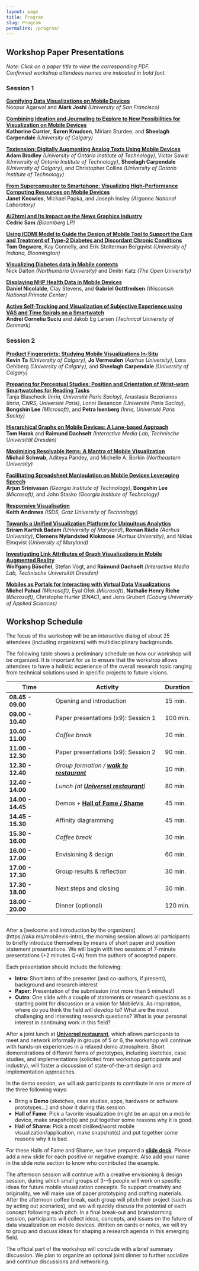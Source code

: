 ```yaml
---
layout: page
title: Program
slug: Program
permalink: /program/
---
```



## Workshop Paper Presentations

*Note: Click on a paper title to view the corresponding PDF.* 
<br>*Confirmed workshop attendees names are indicated in bold font.*

### Session 1 

**[Gamifying Data Visualizations on Mobile Devices](../assets/mobilevis2018_paper_9.pdf)**
<br>Noopur Agarwal and __Alark Joshi__ *(University of San Francisco)*

**[Combining Ideation and Journaling to Explore to New Possibilities for Visualization on Mobile Devices](../assets/mobilevis2018_paper_19.pdf)**
<br>__Katherine Currier__, __Søren Knudsen__, Miriam Sturdee, and __Sheelagh Carpendale__ *(University of Calgary)*

**[Textension: Digitally Augmenting Analog Texts Using Mobile Devices](../assets/mobilevis2018_paper_5.pdf)**
<br>__Adam Bradley__ *(University of Ontario Institute of Technology)*, Victor Sawal *(University of Ontario Institute of Technology)*, __Sheelagh Carpendale__ *(University of Calgary)*, and Christopher Collins *(University of Ontario Institute of Technology)*

**[From Supercomputer to Smartphone: Visualizing High-Performance Computing Resources on Mobile Devices](../assets/mobilevis2018_paper_7.pdf)**
<br>__Janet Knowles__, Michael Papka, and Joseph Insley *(Argonne National Laboratory)*

**[Ai2html and Its Impact on the News Graphics Industry](../assets/mobilevis2018_paper_20.pdf)**
<br>__Cedric Sam__ *(Bloomberg LP)*

**[Using ICDMI Model to Guide the Design of Mobile Tool to Support the Care and Treatment of Type-2 Diabetes and Discordant Chronic Conditions](../assets/mobilevis2018_paper_6.pdf)**
<br>__Tom Ongwere__, Kay Connelly, and Erik Stolterman Bergqvist *(University of Indiana, Bloomington)*

**[Visualizing Diabetes data in Mobile contexts](../assets/mobilevis2018_paper_8.pdf)**
<br>Nick Dalton *(Northumbria University)* and Dmitri Katz *(The Open University)*

**[Displaying NHP Health Data in Mobile Devices](../assets/mobilevis2018_paper_14.pdf)**
<br>__Daniel Nicolalde__, Clay Stevens, and __Gabriel Gottfredsen__ *(Wisconsin National Primate Center)*

**[Active Self-Tracking and Visualization of Subjective Experience using VAS and Time Spirals on a Smartwatch](../assets/mobilevis2018_paper_16.pdf)**
<br>__Andrei Corneliu Suciu__ and Jakob Eg Larsen *(Technical University of Denmark)*

### Session 2

**[Product Fingerprints: Studying Mobile Visualizations In-Situ](../assets/mobilevis2018_paper_2.pdf)**
<br>__Kevin Ta__ *(University of Calgary)*, __Jo Vermeulen__ *(Aarhus University)*, Lora Oehlberg *(University of Calgary)*, and __Sheelagh Carpendale__ *(University of Calgary)*

**[Preparing for Perceptual Studies: Position and Orientation of Wrist-worn Smartwatches for Reading Tasks](../assets/mobilevis2018_paper_11.pdf)**
<br>Tanja Blascheck *(Inria, Université Paris Saclay)*, Anastasia Bezerianos *(Inria, CNRS, Université Paris)*, Lonni Besancon *(Université Paris Saclay)*, __Bongshin Lee__ *(Microsoft)*, and __Petra Isenberg__ *(Inria, Université Paris Saclay)*

**[Hierarchical Graphs on Mobile Devices: A Lane-based Approach](../assets/mobilevis2018_paper_1.pdf)**
<br>__Tom Horak__ and __Raimund Dachselt__ *(Interactive Media Lab, Technische Universität Dresden)*

**[Maximizing Resolvable Items: A Mantra of Mobile Visualization](../assets/mobilevis2018_paper_10.pdf)**
<br>__Michail Schwab__, Aditeya Pandey, and Michelle A. Borkin *(Northeastern University)*

**[Facilitating Spreadsheet Manipulation on Mobile Devices Leveraging Speech](../assets/mobilevis2018_paper_15.pdf)**
<br>__Arjun Srinivasan__ *(Georgia Institute of Technology)*, __Bongshin Lee__ *(Microsoft)*, and John Stasko *(Georgia Institute of Technology)*

**[Responsive Visualisation](../assets/mobilevis2018_paper_4.pdf)**
<br>__Keith Andrews__ *(ISDS, Graz University of Technology)*

**[Towards a Unified Visualization Platform for Ubiquitous Analytics](../assets/mobilevis2018_paper_13.pdf)**
<br>__Sriram Karthik Badam__ *(University of Maryland)*, __Roman Rädle__ *(Aarhus University)*, __Clemens Nylandsted Klokmose__ *(Aarhus University)*, and Niklas Elmqvist *(University of Maryland)*

**[Investigating Link Attributes of Graph Visualizations in Mobile Augmented Reality](../assets/mobilevis2018_paper_12.pdf)**
<br>__Wolfgang Büschel__, Stefan Vogt, and __Raimund Dachselt__ *(Interactive Media Lab, Technische Universität Dresden)*

**[Mobiles as Portals for Interacting with Virtual Data Visualizations](../assets/mobilevis2018_paper_18.pdf)**
<br>__Michel Pahud__ *(Microsoft)*, Eyal Ofek *(Microsoft)*, __Nathalie Henry Riche__ *(Microsoft)*, Christophe Hurter *(ENAC)*, and Jens Grubert *(Coburg University of Applied Sciences)*

## Workshop Schedule

The focus of the workshop will be an interactive dialog of about 25 attendees (including organizers) with multidisciplinary backgrounds. 

The following table shows a preliminary schedule on how our workshop will be organized. It is important for us to ensure that the workshop allows attendees to have a holistic experience of the overall research topic ranging from technical solutions used in specific projects to future visions.

| **Time** 	          | Activity            	                | Duration 	|
|------------------   |-------------------------------------	|---------	|
| **08.45 - 09.00** 	| Opening and introduction            	| 15 min. 	|
| **09.00 - 10.40** 	| Paper presentations (x9): Session 1   | 100 min. 	|
| **10.40 - 11.00** 	| *Coffee break*                        | 20 min. 	|
| **11.00 - 12.30** 	| Paper presentations (x9): Session 2   | 90 min. 	|
| **12.30 - 12.40** 	| *Group formation / **[walk to restaurant](https://goo.gl/maps/pkvAbz5JzJu)***| 10 min. 	|
| **12.40 - 14.00** 	| *Lunch (at **[Universel restaurant](https://goo.gl/maps/pkvAbz5JzJu)**)*              	| 80 min. 	|
| **14.00 - 14.45** 	| Demos + **[Hall of Fame / Shame](https://aka.ms/mobile-fame-shame)**       	| 45 min. 	|
| **14.45 - 15.30** 	| Affinity diagramming                	| 45 min. 	|
| **15.30 - 16.00** 	| *Coffee break*                        | 30 min. 	|
| **16.00 - 17.00** 	| Envisioning & design                	| 60 min. 	|
| **17.00 - 17.30** 	| Group results & reflection           	| 30 min. 	|
| **17.30 - 18.00** 	| Next steps and closing        	      | 30 min. 	|
| **18.00 - 20.00** 	| Dinner (optional)             	      | 120 min. 	|

<br>
After a [welcome and introduction by the organizers](https://aka.ms/mobilevis-intro), the morning session allows all participants to briefly introduce themselves by means of short paper and position statement presentations. We will begin with two sessions of 7-minute presentations (+2 minutes Q+A) from the authors of accepted papers. 

Each presentation should include the following: 
-	**Intro**: Short intro of the presenter (and co-authors, if present), background and research interest 
-	**Paper**: Presentation of the submission (not more than 5 minutes!) 
-	**Outro**: One slide with a couple of statements or research questions as a starting point for discussion or a vision for MobileVis. As inspiration, where do you think the field will develop to? What are the most challenging and interesting research questions? What is your personal interest in continuing work in this field? 

After a joint lunch at **[Universel restaurant](https://goo.gl/maps/pkvAbz5JzJu)**, which allows participants to meet and network informally in groups of 5 or 6, the workshop will continue with hands-on experiences in a relaxed demo atmosphere. Short demonstrations of different forms of prototypes, including sketches, case studies, and implementations (solicited from workshop participants and industry), will foster a discussion of state-of-the-art design and implementation approaches.

In the demo session, we will ask participants to contribute in one or more of the three following ways: 
-	Bring a **Demo** (sketches, case studies, apps, hardware or software prototypes…) and show it during this session. 
-	**Hall of Fame**: Pick a favorite visualization (might be an app) on a mobile device, make snapshot(s) and put together some reasons why it is good. 
-	**Hall of Shame**: Pick a most disliked/worst mobile visualization/application, make snapshot(s) and put together some reasons why it is bad. 

For these Halls of Fame and Shame, we have prepared a **[slide deck](https://docs.google.com/presentation/d/1ZhDJUTvg6djt37i4aADAVyh9Wb8kFDkSCLvB8trjOtk/edit?usp=sharing)**. Please add a new slide for each positive or negative example. Also add your name in the slide note section to know who contributed the example. 

The afternoon session will continue with a creative envisioning & design session, during which small groups of 3--5 people will work on specific ideas for future mobile visualization concepts. To support creativity and originality, we will make use of paper prototyping and crafting materials. After the afternoon coffee break, each group will pitch their project (such as by acting out scenarios), and we will quickly discuss the potential of each concept following each pitch. In a final break-out and brainstorming session, participants will collect ideas, concepts, and issues on the future of data visualization on mobile devices. Written on cards or notes, we will try to group and discuss ideas for shaping a research agenda in this emerging field.

The official part of the workshop will conclude with a brief summary discussion. We plan to organize an optional joint dinner to further socialize and continue discussions and networking.